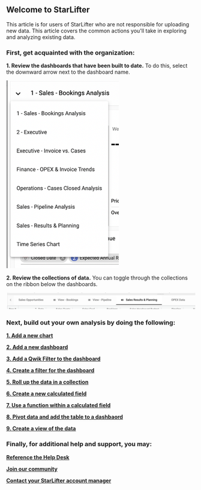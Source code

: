 ## Welcome to StarLifter

This article is for users of StarLifter who are not responsible for uploading new data.  This article covers the common actions you'll take in exploring and analyzing existing data.

### **First, get acquainted with the organization:**
**1.  Review the dashboards that have been built to date.**  To do this, select the downward arrow next to the dashboard name.

   <img src="../assets/nu.png"  style="width:300px" class="border"></img>

**2.  Review the collections of data.** You can toggle through the collections on the ribbon below the dashboards.  

   <img src="../assets/nu1.png"  style="width:800px" class="border"></img>
     
        

### **Next, build out your own analysis by doing the following:**
[**1.  Add a new chart**](https://docs.starlifter.io/#/getting_started/charts)

[**2.  Add a new dashboard**](https://docs.starlifter.io/#/getting_started/dashboards)

[**3.  Add a Qwik Filter to the dashboard**](https://docs.starlifter.io/#/how_to/qwik_filter)

[**4.  Create a filter for the dashboard**](https://docs.starlifter.io/#/how_to/filter)

[**5.  Roll up the data in a collection**](https://docs.starlifter.io/#/how_to/filter)

[**6.  Create a new calculated field**](https://docs.starlifter.io/#/how_to/calculate)

[**7.  Use a function within a calculated field**](https://docs.starlifter.io/#/how_to/functions)

[**8.  Pivot data and add the table to a dashbaord**](https://docs.starlifter.io/#/how_to/pivot)

[**9.  Create a view of the data**](https://docs.starlifter.io/#/how_to/view)

      

### **Finally, for additional help and support, you may:**
 [**Reference the Help Desk**](https://docs.starlifter.io/)
 
 [**Join our community**](https://community.starlifter.io/)
 
 [**Contact your StarLifter account manager**](mailto:help@starlifter.io)
   
